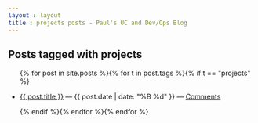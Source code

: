 ```yaml
---
layout : layout
title : projects posts - Paul's UC and Dev/Ops Blog
---
```


<h2>Posts tagged with projects</h2>
<ul class="tagged-posts">
{% for post in site.posts %}{% for t in post.tags %}{% if t == "projects" %}
	<li><p><a href="{{ post.url }}">{{ post.title }}</a> &mdash; {{ post.date | date: "%B %d" }} &mdash; <a href="{{ post.url }}#disqus_thread">Comments</a></p></li>
{% endif %}{% endfor %}{% endfor %}
</ul>
